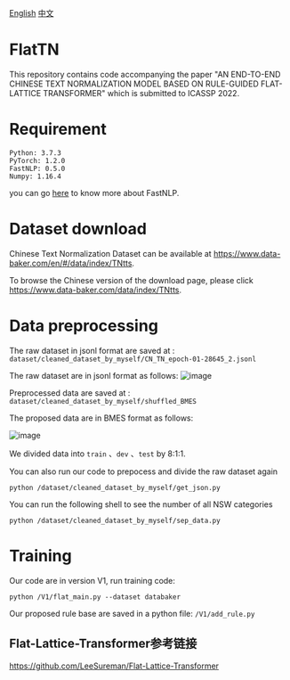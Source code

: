 [English](#Requirement)
[中文](#运行环境)

# FlatTN
This repository contains code accompanying the paper "AN END-TO-END CHINESE TEXT NORMALIZATION MODEL BASED ON RULE-GUIDED FLAT-LATTICE TRANSFORMER" which is submitted to ICASSP 2022.
# Requirement

```
Python: 3.7.3
PyTorch: 1.2.0
FastNLP: 0.5.0
Numpy: 1.16.4
```
you can go [here](https://fastnlp.readthedocs.io/zh/latest/) to know more about FastNLP.

# Dataset download
Chinese Text Normalization Dataset can be available at https://www.data-baker.com/en/#/data/index/TNtts.

To browse the Chinese version of the download page, please click https://www.data-baker.com/data/index/TNtts.

# Data preprocessing

The raw dataset in jsonl format are saved at : 
`dataset/cleaned_dataset_by_myself/CN_TN_epoch-01-28645_2.jsonl`

The raw dataset are in jsonl format as follows:
![image](https://user-images.githubusercontent.com/38463365/148810299-0dc3acb9-545a-480f-b795-65e034fae29d.png)

Preprocessed data are saved at : 
`dataset/cleaned_dataset_by_myself/shuffled_BMES`

The proposed data are in BMES format as follows:

  ![image](https://user-images.githubusercontent.com/38463365/148811758-49f739b5-7e46-4870-b50c-5cdf7e5d0e3d.png)

We divided data into `train` 、`dev` 、`test` by 8:1:1.

You can also run our code to prepocess and divide the raw dataset again
```
python /dataset/cleaned_dataset_by_myself/get_json.py
```

You can run the following shell to see the number of all NSW categories 
```
python /dataset/cleaned_dataset_by_myself/sep_data.py
```


# Training
Our code are in version V1, run training code:
```
python /V1/flat_main.py --dataset databaker
```
Our proposed rule base are saved in a python file: 
`/V1/add_rule.py`

## Flat-Lattice-Transformer参考链接

https://github.com/LeeSureman/Flat-Lattice-Transformer







